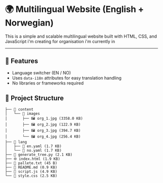 # 🌍 Multilingual Website (English + Norwegian)

This is a simple and scalable multilingual website built with HTML, CSS, and JavaScript i'm creating for organisation i'm currently in

---

## 🚀 Features 

- Language switcher (EN / NO)
- Uses `data-i18n` attributes for easy translation handling
- No libraries or frameworks required

## 📁 Project Structure

```
├── 📁 content
│   └── 📁 images
│       ├── 🖼️ org_1.jpg (3358.0 KB)
│       ├── 🖼️ org_2.jpg (122.9 KB)
│       ├── 🖼️ org_3.jpg (394.7 KB)
│       └── 🖼️ org_4.jpg (256.4 KB)
├── 📁 lang
│   ├── 📕 en.yaml (1.7 KB)
│   └── 📕 no.yaml (1.7 KB)
├── 🐍 generate_tree.py (2.1 KB)
├── 🌐 index.html (1.9 KB)
├── 📄 pallete.txt (45 B)
├── 📝 README.md (0.9 KB)
├── 📜 script.js (4.9 KB)
└── 🎨 style.css (2.5 KB)
```